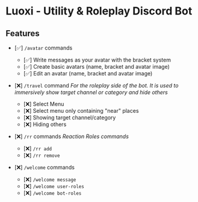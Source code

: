 # Luoxi - Utility & Roleplay Discord Bot

## Features

-   [✅] `/avatar` commands

    -   [✅] Write messages as your avatar with the bracket system
    -   [✅] Create basic avatars (name, bracket and avatar image)
    -   [✅] Edit an avatar (name, bracket and avatar image)

-   [❌] `/travel` command
    _For the roleplay side of the bot. It is used to immersively show target channel or category and hide others_

    -   [❌] Select Menu
    -   [❌] Select menu only containing "near" places
    -   [❌] Showing target channel/category
    -   [❌] Hiding others

-   [❌] `/rr` commands
    _Reaction Roles commands_

    -   [❌] `/rr add`
    -   [❌] `/rr remove`

-   [❌] `/welcome` commands
    -   [❌] `/welcome message`
    -   [❌] `/welcome user-roles`
    -   [❌] `/welcome bot-roles`
